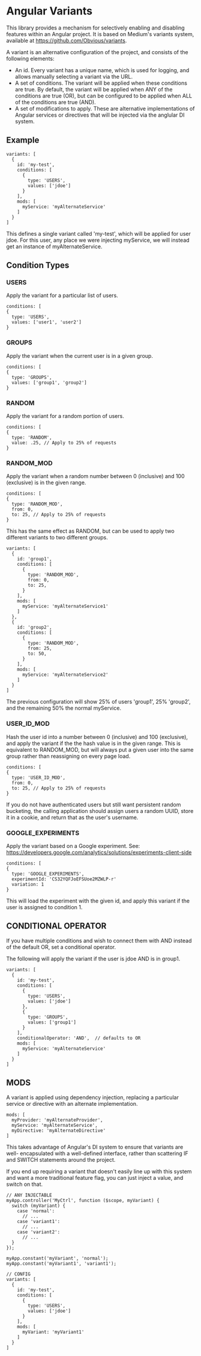 # Angular Variants

This library provides a mechanism for selectively enabling and
disabling features within an Angular project.  It is based on
Medium's variants system, available at https://github.com/Obvious/variants.

A variant is an alternative configuration of the project, and consists of the
following elements:

* An id.  Every variant has a unique name, which is used for logging, and
  allows manually selecting a variant via the URL.
* A set of conditions.  The variant will be applied when these conditions
  are true.  By default, the variant will be applied when ANY of the conditions
  are true (OR), but can be configured to be applied when ALL of the conditions
  are true (AND).
* A set of modifications to apply.  These are alternative implementations of
  Angular services or directives that will be injected via the anglular DI system.

## Example
    variants: [
      {
        id: 'my-test',
        conditions: [
          {
            type: 'USERS',
            values: ['jdoe']
          }
        ],
        mods: [
          myService: 'myAlternateService'
        ]
      }
    ]

This defines a single variant called 'my-test', which will be applied for user
jdoe.  For this user, any place we were injecting myService, we will instead
get an instance of myAlternateService.

## Condition Types

### USERS

Apply the variant for a particular list of users.

    conditions: [
    {
      type: 'USERS',
      values: ['user1', 'user2']
    }

### GROUPS

Apply the variant when the current user is in a given group.

    conditions: [
    {
      type: 'GROUPS',
      values: ['group1', 'group2']
    }

### RANDOM

Apply the variant for a random portion of users.

    conditions: [
    {
      type: 'RANDOM',
      value: .25, // Apply to 25% of requests
    }

### RANDOM_MOD

Apply the variant when a random number between 0 (inclusive) and 100 (exclusive)
is in the given range.

    conditions: [
    {
      type: 'RANDOM_MOD',
      from: 0,
      to: 25, // Apply to 25% of requests
    }

This has the same effect as RANDOM, but can be used to apply two different variants
to two different groups.

    variants: [
      {
        id: 'group1',
        conditions: [
          {
            type: 'RANDOM_MOD',
            from: 0,
            to: 25,
          }
        ],
        mods: [
          myService: 'myAlternateService1'
        ]
      },
      {
        id: 'group2',
        conditions: [
          {
            type: 'RANDOM_MOD',
            from: 25,
            to: 50,
          }
        ],
        mods: [
          myService: 'myAlternateService2'
        ]
      }
    ]

The previous configuration will show 25% of users 'group1', 25% 'group2',
and the remaining 50% the normal myService.

### USER_ID_MOD

Hash the user id into a number between 0 (inclusive) and 100 (exclusive),
and apply the variant if the the hash value is in the given range.  This
is equivalent to RANDOM_MOD, but will always put a given user into the
same group rather than reassigning on every page load.

    conditions: [
    {
      type: 'USER_ID_MOD',
      from: 0,
      to: 25, // Apply to 25% of requests
    }

If you do not have authenticated users but still want persistent random
bucketing, the calling application should assign users a random UUID,
store it in a cookie, and return that as the user's username.

### GOOGLE_EXPERIMENTS

Apply the variant based on a Google experiment.  See:
https://developers.google.com/analytics/solutions/experiments-client-side

    conditions: [
    {
      type: 'GOOGLE_EXPERIMENTS',
      experimentId: 'CS32YQFJoEFSUoe2MZWLP-r'
      variation: 1
    }

This will load the experiment with the given id, and apply this variant
if the user is assigned to condition 1.

## CONDITIONAL OPERATOR

If you have multiple conditions and wish to connect them with AND instead of
the default OR, set a conditional operator.

The following will apply the variant if the user is jdoe AND is in group1.

    variants: [
      {
        id: 'my-test',
        conditions: [
          {
            type: 'USERS',
            values: ['jdoe']
          },
          {
            type: 'GROUPS',
            values: ['group1']
          }
        ],
        conditionalOperator: 'AND',  // defaults to OR
        mods: [
          myService: 'myAlternateService'
        ]
      }
    ]

## MODS

A variant is applied using dependency injection, replacing a particular service or
directive with an alternate implementation.

    mods: [
      myProvider: 'myAlternateProvider',
      myService: 'myAlternateService',
      myDirective: 'myAlternateDirective'
    ]

This takes advantage of Angular's DI system to ensure that variants are well-
encapsulated with a well-defined interface, rather than scattering IF and SWITCH
statements around the project.

If you end up requiring a variant that doesn't easily line up with this system and
want a more traditional feature flag, you can just inject a value, and switch on that.

    // ANY INJECTABLE
    myApp.controller('MyCtrl', function ($scope, myVariant) {
      switch (myVariant) {
        case 'normal':
          // ...
        case 'variant1':
          // ...
        case 'variant2':
          // ...
      }
    });

    myApp.constant('myVariant', 'normal');
    myApp.constant('myVariant1', 'variant1');

    // CONFIG
    variants: [
      {
        id: 'my-test',
        conditions: [
          {
            type: 'USERS',
            values: ['jdoe']
          }
        ],
        mods: [
          myVariant: 'myVariant1'
        ]
      }
    ]
